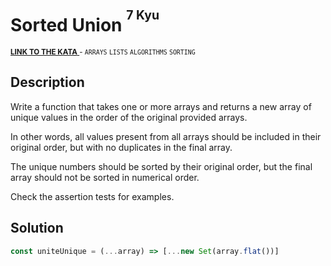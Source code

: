 <h1>Sorted Union <sup><sup>7 Kyu</sup></sup></h1>

<sup>
  <a href="https://www.codewars.com/kata/5729c30961cecadc4f001878">
    <strong>LINK TO THE KATA</strong>
  </a> - <code>ARRAYS</code> <code>LISTS</code> <code>ALGORITHMS</code> <code>SORTING</code>
</sup>

## Description

Write a function that takes one or more arrays and returns a new array of unique values in the order of the original provided arrays.

In other words, all values present from all arrays should be included in their original order, but with no duplicates in the final array.

The unique numbers should be sorted by their original order, but the final array should not be sorted in numerical order.

Check the assertion tests for examples.

## Solution

```javascript
const uniteUnique = (...array) => [...new Set(array.flat())]
```
